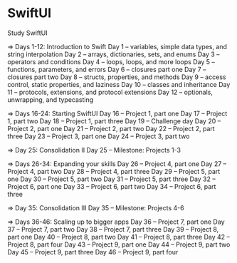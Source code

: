 # SwiftUI
Study SwiftUI

=> Days 1-12: Introduction to Swift
Day 1 – variables, simple data types, and string interpolation
Day 2 – arrays, dictionaries, sets, and enums
Day 3 – operators and conditions
Day 4 – loops, loops, and more loops
Day 5 – functions, parameters, and errors
Day 6 – closures part one
Day 7 – closures part two
Day 8 – structs, properties, and methods
Day 9 – access control, static properties, and laziness
Day 10 – classes and inheritance
Day 11 – protocols, extensions, and protocol extensions
Day 12 – optionals, unwrapping, and typecasting

=> Days 16-24: Starting SwiftUI
Day 16 – Project 1, part one
Day 17 – Project 1, part two
Day 18 – Project 1, part three
Day 19 – Challenge day
Day 20 – Project 2, part one
Day 21 – Project 2, part two
Day 22 – Project 2, part three
Day 23 – Project 3, part one
Day 24 – Project 3, part two

=> Day 25: Consolidation II
Day 25 – Milestone: Projects 1-3

=> Days 26-34: Expanding your skills
Day 26 – Project 4, part one
Day 27 – Project 4, part two
Day 28 – Project 4, part three
Day 29 – Project 5, part one
Day 30 – Project 5, part two
Day 31 – Project 5, part three
Day 32 – Project 6, part one
Day 33 – Project 6, part two
Day 34 – Project 6, part three
 
 => Day 35: Consolidation III
 Day 35 – Milestone: Projects 4-6
 
 => Days 36-46: Scaling up to bigger apps
 Day 36 – Project 7, part one
 Day 37 – Project 7, part two
 Day 38 – Project 7, part three
 Day 39 – Project 8, part one
 Day 40 – Project 8, part two
 Day 41 – Project 8, part three
 Day 42 – Project 8, part four
 Day 43 – Project 9, part one
 Day 44 – Project 9, part two
 Day 45 – Project 9, part three
 Day 46 – Project 9, part four
